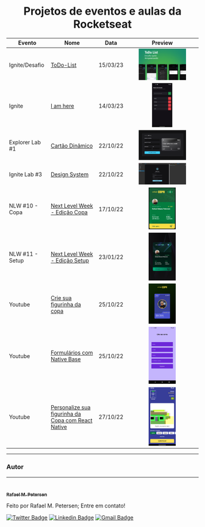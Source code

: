 <h1 align="center">  Projetos de eventos e aulas da Rocketseat  </h1>

<table>
    <thead>
        <tr>
            <th>Evento</th>
            <th>Nome</th>
            <th>Data</th>
            <th>Preview</th>
        </tr>
    </thead>
    <tbody>        
    <tr>
            <td>Ignite/Desafio</td>
            <td><a href="./ignite/ToDo-List">ToDo-List</a></td>
            <td>15/03/23</td>
            <td align="center"><img src="./ignite/ToDo-List/.github/preview.jpg" width="70%"/></td>
        </tr>
         <tr>
            <td>Ignite</td>
            <td><a href="./ignite/iamhere">I am here</a></td>
            <td>14/03/23</td>
            <td align="center"><img src="./ignite/iamhere/.github/preview.png" width="30%"/></td>
        </tr>
        <tr>
            <td>Explorer Lab #1</td>
            <td><a href="./labs/explorer-01">Cartão Dinâmico</a></td>
            <td>22/10/22</td>
            <td align="center"><img src="./labs/explorer-01/.github/preview.png"
            width="70%"/></td>            
        </tr>
        <tr>
            <td>Ignite Lab #3</td>
            <td><a href="./labs/ignite-lab-design-system">Design System</a></td>
            <td>22/10/22</td>
            <td align="center"><img src="./labs/ignite-lab-design-system/.github/preview.png" width="70%"/></td>            
        </tr>
        <tr>
            <td>NLW #10 - Copa</td>
            <td><a href="./nlw/nlw-copa">Next Level Week - Edição Copa</a></td>
            <td>17/10/22</td>
            <td align="center"><img src="./nlw/nlw-copa/.github/preview.png" width="40%"
            /></td>
        </tr>
        <tr>
            <td>NLW #11 - Setup</td>
            <td><a href="./nlw/nlwSetup">Next Level Week - Edição Setup</a></td>
            <td>23/01/22</td>
            <td align="center"><img src="./nlw/nlwSetup/.github/preview.jpg" width="40%"/></td>
        </tr>
        <tr>
            <td>Youtube</td>
            <td><a href="./youtube/copa-card">Crie sua figurinha da copa </a></td>
            <td>25/10/22</td>
            <td align="center"><img src="./youtube/copa-card/.github/preview.png" width="40%"/></td>
        </tr>
        <tr>
            <td>Youtube</td>
            <td><a href="./youtube/formularios-nativebase">Formulários com Native Base </a></td>
            <td>25/10/22</td>
            <td align="center"><img src="./youtube/formularios-nativebase/.github/preview.png" width="40%"/></td>
        </tr>
        <tr>
            <td>Youtube</td>
            <td><a href="./youtube/mysticker">Personalize sua figurinha da Copa com React Native </a></td>
            <td>27/10/22</td>
            <td align="center"><img src="./youtube/mysticker/.github/preview.png" width="40%"/></td>
        </tr>
    </tbody>
</table>

---

### Autor

---

<a href="https://www.linkedin.com/in/rafael-petersen-ab827a14a/">
 <img style="border-radius: 50%;" src="https://github.com/rmpetersen86.png?size=100" width="100px; rounded" alt=""/>
 <br />
 <sub><b>Rafael M. Petersen</b></sub></a>

Feito por Rafael M. Petersen; Entre em contato!

[![Twitter Badge](https://img.shields.io/badge/-@rafaelpetersen1-1ca0f1?style=flat-square&labelColor=1ca0f1&logo=twitter&logoColor=white&link=https://twitter.com/rafaelpetersen1)](https://twitter.com/rafaelpetersen1) [![Linkedin Badge](https://img.shields.io/badge/-Rafael-blue?style=flat-square&logo=Linkedin&logoColor=white&link=www.linkedin.com/in/rafael-petersen-ab827a14a)](www.linkedin.com/in/rafael-petersen-ab827a14a)
[![Gmail Badge](https://img.shields.io/badge/-rafael.petersen86@gmail.com-c14438?style=flat-square&logo=Gmail&logoColor=white&link=mailto:rafael.petersen86@gmail.com)](mailto:rafael.petersen86@gmail.com)
